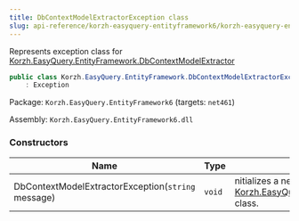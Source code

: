 ```yaml
---
title: DbContextModelExtractorException class
slug: api-reference/korzh-easyquery-entityframework6/korzh-easyquery-entityframework-namespace/dbcontextmodelextractorexception-class
---
```



Represents exception class for [Korzh.EasyQuery.EntityFramework.DbContextModelExtractor](/api-reference/korzh-easyquery-entityframework6/korzh-easyquery-entityframework-namespace/dbcontextmodelextractor-class)
```csharp
public class Korzh.EasyQuery.EntityFramework.DbContextModelExtractorException
    : Exception

```
Package: `Korzh.EasyQuery.EntityFramework6` (targets: `net461`)

Assembly: `Korzh.EasyQuery.EntityFramework6.dll`

### Constructors

| Name | Type | Description | 
| --- | --- | --- | 
| DbContextModelExtractorException(`string` message) | `void` | nitializes a new instance of the [Korzh.EasyQuery.EntityFramework.DbContextModelExtractorException](/api-reference/korzh-easyquery-entityframework6/korzh-easyquery-entityframework-namespace/dbcontextmodelextractorexception-class) class. |
